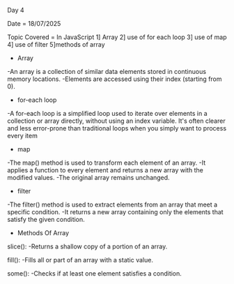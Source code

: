 Day 4

Date = 18/07/2025

Topic Covered = In JavaScript
                1] Array
                2] use of for each loop
                3] use of map
                4] use of filter
                5]methods of array




* Array

-An array is a collection of similar data elements stored in continuous memory locations.
-Elements are accessed using their index (starting from 0).


* for-each loop

-A for-each loop is a simplified loop used to iterate over elements in a collection or array directly, without using an index variable. It's often clearer and less error-prone than traditional loops when you simply want to process every item

* map

-The map() method is used to transform each element of an array.
-It applies a function to every element and returns a new array with the modified values.
-The original array remains unchanged.


* filter

-The filter() method is used to extract elements from an array that meet a specific condition.
-It returns a new array containing only the elements that satisfy the given condition.

   
* Methods Of Array

slice():
-Returns a shallow copy of a portion of an array.

fill():
-Fills all or part of an array with a static value.

some():
-Checks if at least one element satisfies a condition.